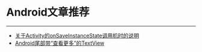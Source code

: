 
# Android文章推荐
-------------------------------

* [关于Activity的onSaveInstanceState调用机时的说明](http://www.myexception.cn/mobile/728042.html)
* [Android尾部带“查看更多”的TextView](http://blog.csdn.net/lmo28021080/article/details/52181766)
